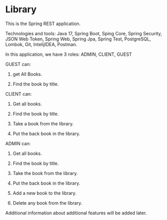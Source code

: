 # Library
This is the Spring REST application.

Technologies and tools: Java 17, Spring Boot, Sping Core, Spring Security, JSON Web Token, Spring Web, Spring Jpa, Spring Test, PostgreSQL, Lombok, Git, IntelijIDEA, Postman.

In this application, we have 3 roles: ADMIN, CLIENT, GUEST

GUEST can:

1. get All Books.

2. Find the book by title.

CLIENT can:

1. Get all books.

2. Find the book by title.

3. Take a book from the library.

4. Put the back book in the library.

ADMIN can: 

1. Get all books.

2. Find the book by title. 

3. Take the book from the library.

4. Put the back book in the library.

5. Add a new book to the library.

6. Delete any book from the library.

Additional information about additional features will be added later.
